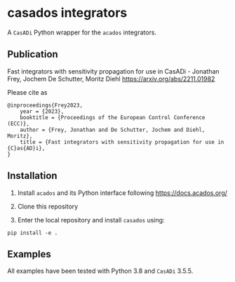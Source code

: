 # casados integrators

A `CasADi` Python wrapper for the `acados` integrators.

## Publication
Fast integrators with sensitivity propagation for use in CasADi - Jonathan Frey, Jochem De Schutter, Moritz Diehl
https://arxiv.org/abs/2211.01982

Please cite as
```
@inproceedings{Frey2023,
	year = {2023},
	booktitle = {Proceedings of the European Control Conference (ECC)},
	author = {Frey, Jonathan and De Schutter, Jochem and Diehl, Moritz},
	title = {Fast integrators with sensitivity propagation for use in {C}as{AD}i},
}
```

## Installation
1. Install `acados` and its Python interface following https://docs.acados.org/

2. Clone this repository

3. Enter the local repository and install `casados` using:
```
pip install -e .
```

## Examples
All examples have been tested with Python 3.8 and `CasADi` 3.5.5.
